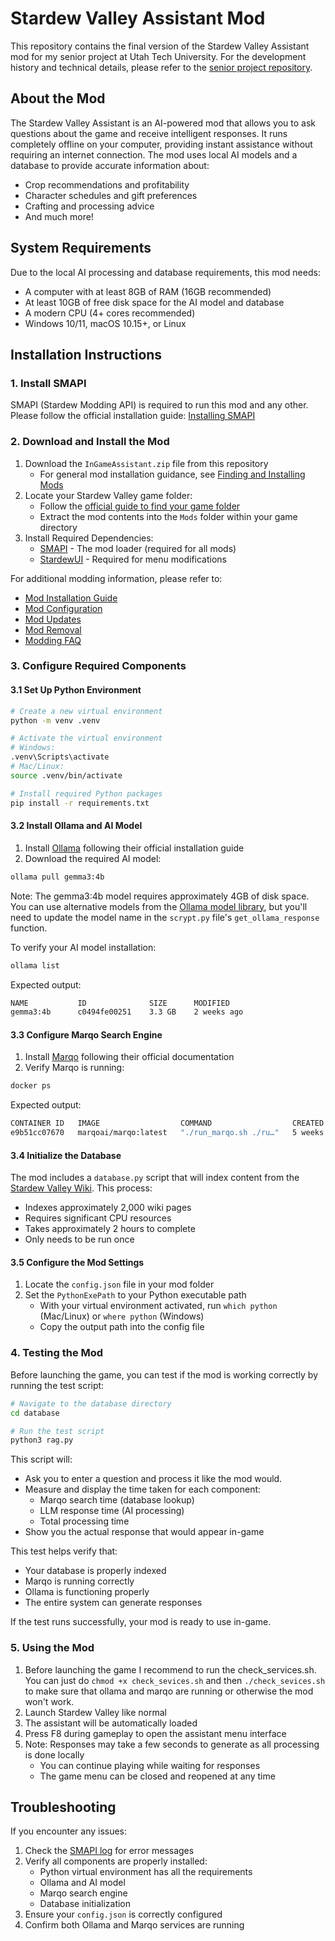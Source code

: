 # Stardew Valley Assistant Mod

This repository contains the final version of the Stardew Valley Assistant mod for my senior project at Utah Tech University. For the development history and technical details, please refer to the [senior project repository](https://github.com/D00479632/SeniorProject).

## About the Mod
The Stardew Valley Assistant is an AI-powered mod that allows you to ask questions about the game and receive intelligent responses. It runs completely offline on your computer, providing instant assistance without requiring an internet connection. The mod uses local AI models and a database to provide accurate information about:
- Crop recommendations and profitability
- Character schedules and gift preferences
- Crafting and processing advice
- And much more!

## System Requirements
Due to the local AI processing and database requirements, this mod needs:
- A computer with at least 8GB of RAM (16GB recommended)
- At least 10GB of free disk space for the AI model and database
- A modern CPU (4+ cores recommended)
- Windows 10/11, macOS 10.15+, or Linux

## Installation Instructions

### 1. Install SMAPI
SMAPI (Stardew Modding API) is required to run this mod and any other. Please follow the official installation guide:
[Installing SMAPI](https://stardewvalleywiki.com/Modding:Player_Guide/Getting_Started#Install_SMAPI)

### 2. Download and Install the Mod
1. Download the `InGameAssistant.zip` file from this repository
   - For general mod installation guidance, see [Finding and Installing Mods](https://stardewvalleywiki.com/Modding:Player_Guide/Getting_Started#Find_mods)
2. Locate your Stardew Valley game folder:
   - Follow the [official guide to find your game folder](https://stardewvalleywiki.com/Modding:Player_Guide/Getting_Started#Find_your_game_folder)
   - Extract the mod contents into the `Mods` folder within your game directory
3. Install Required Dependencies:
   - [SMAPI](https://smapi.io/) - The mod loader (required for all mods)
   - [StardewUI](https://www.nexusmods.com/stardewvalley/mods/28870) - Required for menu modifications

For additional modding information, please refer to:
- [Mod Installation Guide](https://stardewvalleywiki.com/Modding:Player_Guide/Getting_Started#Install_mods)
- [Mod Configuration](https://stardewvalleywiki.com/Modding:Player_Guide/Getting_Started#Configure_mods)
- [Mod Updates](https://stardewvalleywiki.com/Modding:Player_Guide/Getting_Started#Update_mods)
- [Mod Removal](https://stardewvalleywiki.com/Modding:Player_Guide/Getting_Started#Remove_mods)
- [Modding FAQ](https://stardewvalleywiki.com/Modding:Player_Guide/Getting_Started#Frequent_questions)

### 3. Configure Required Components

#### 3.1 Set Up Python Environment
```bash
# Create a new virtual environment
python -m venv .venv

# Activate the virtual environment
# Windows:
.venv\Scripts\activate
# Mac/Linux:
source .venv/bin/activate

# Install required Python packages
pip install -r requirements.txt
```

#### 3.2 Install Ollama and AI Model
1. Install [Ollama](https://ollama.ai/) following their official installation guide
2. Download the required AI model:
```bash
ollama pull gemma3:4b
```
Note: The gemma3:4b model requires approximately 4GB of disk space. You can use alternative models from the [Ollama model library](https://ollama.com/search), but you'll need to update the model name in the `scrypt.py` file's `get_ollama_response` function.

To verify your AI model installation:
```bash
ollama list
```
Expected output:
```bash
NAME           ID              SIZE      MODIFIED    
gemma3:4b      c0494fe00251    3.3 GB    2 weeks ago    
```

#### 3.3 Configure Marqo Search Engine
1. Install [Marqo](https://github.com/marqo-ai/marqo) following their official documentation
2. Verify Marqo is running:
```bash
docker ps
```
Expected output:
```bash
CONTAINER ID   IMAGE                  COMMAND                  CREATED       STATUS       PORTS                    NAMES
e9b51cc07670   marqoai/marqo:latest   "./run_marqo.sh ./ru…"   5 weeks ago   Up 9 hours   0.0.0.0:8882->8882/tcp   marqo
```

#### 3.4 Initialize the Database
The mod includes a `database.py` script that will index content from the [Stardew Valley Wiki](https://stardewvalleywiki.com/Stardew_Valley_Wiki). This process:
- Indexes approximately 2,000 wiki pages
- Requires significant CPU resources
- Takes approximately 2 hours to complete
- Only needs to be run once

#### 3.5 Configure the Mod Settings
1. Locate the `config.json` file in your mod folder
2. Set the `PythonExePath` to your Python executable path
   - With your virtual environment activated, run `which python` (Mac/Linux) or `where python` (Windows)
   - Copy the output path into the config file

### 4. Testing the Mod
Before launching the game, you can test if the mod is working correctly by running the test script:

```bash
# Navigate to the database directory
cd database

# Run the test script
python3 rag.py
```

This script will:
- Ask you to enter a question and process it like the mod would.
- Measure and display the time taken for each component:
  - Marqo search time (database lookup)
  - LLM response time (AI processing)
  - Total processing time
- Show you the actual response that would appear in-game

This test helps verify that:
- Your database is properly indexed
- Marqo is running correctly
- Ollama is functioning properly
- The entire system can generate responses

If the test runs successfully, your mod is ready to use in-game.

### 5. Using the Mod
1. Before launching the game I recommend to run the check_services.sh. You can just do `chmod +x check_sevices.sh` and then `./check_sevices.sh` to make
sure that ollama and marqo are running or otherwise the mod won't work.
2. Launch Stardew Valley like normal
3. The assistant will be automatically loaded
4. Press F8 during gameplay to open the assistant menu interface
5. Note: Responses may take a few seconds to generate as all processing is done locally
   - You can continue playing while waiting for responses
   - The game menu can be closed and reopened at any time



## Troubleshooting
If you encounter any issues:
1. Check the [SMAPI log](https://smapi.io/log) for error messages
2. Verify all components are properly installed:
   - Python virtual environment has all the requirements
   - Ollama and AI model
   - Marqo search engine
   - Database initialization
3. Ensure your `config.json` is correctly configured
4. Confirm both Ollama and Marqo services are running